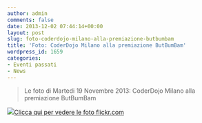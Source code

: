 ```yaml
---
author: admin
comments: false
date: 2013-12-02 07:44:14+00:00
layout: post
slug: foto-coderdojo-milano-alla-premiazione-butbumbam
title: 'Foto: CoderDojo Milano alla premiazione ButBumBam'
wordpress_id: 1659
categories:
- Eventi passati
- News
---
```


<blockquote>Le foto di Martedi 19 Novembre 2013: CoderDojo Milano alla premiazione ButBumBam</blockquote>




[![](http://coderdojomilano.it/wp-content/uploads/2013/12/bitbumbam.jpg)Clicca qui per vedere le foto flickr.com](http://www.flickr.com/photos/98942956@N02/sets/72157638012035863/)
